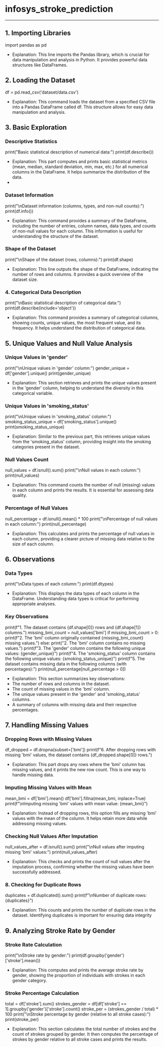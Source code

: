 # infosys_stroke_prediction

------------------------------------------------------------------------
## 1. Importing Libraries

import pandas as pd

 - Explanation: This line imports the Pandas library, which is crucial for data manipulation and analysis in Python. It provides powerful data structures like DataFrames.

## 2. Loading the Dataset

df = pd.read_csv('dataset/data.csv')

 - Explanation: This command loads the dataset from a specified CSV file into a Pandas DataFrame called df. This structure allows for easy data manipulation and analysis.

## 3. Basic Exploration

### Descriptive Statistics

print("Basic statistical description of numerical data:")
print(df.describe())

 - Explanation: This part computes and prints basic statistical metrics (mean, median, standard deviation, min, max, etc.) for all numerical columns in the DataFrame. It helps summarize the distribution of the data.
 - 
### Dataset Information
 
print("\nDataset information (columns, types, and non-null counts):")
print(df.info())
 - Explanation: This command provides a summary of the DataFrame, including the number of entries, column names, data types, and counts of non-null values for each column. This information is useful for understanding the structure of the dataset.

### Shape of the Dataset

print("\nShape of the dataset (rows, columns):")
print(df.shape)
 - Explanation: This line outputs the shape of the DataFrame, indicating the number of rows and columns. It provides a quick overview of the dataset size.

### 4. Categorical Data Description

print("\nBasic statistical description of categorical data:")
print(df.describe(include='object'))
 - Explanation: This command provides a summary of categorical columns, showing counts, unique values, the most frequent value, and its frequency. It helps understand the distribution of categorical data.

## 5. Unique Values and Null Value Analysis
### Unique Values in 'gender'

print("\nUnique values in 'gender' column:")
gender_unique = df['gender'].unique()
print(gender_unique)
 - Explanation: This section retrieves and prints the unique values present in the 'gender' column, helping to understand the diversity in this categorical variable.

### Unique Values in 'smoking_status'

print("\nUnique values in 'smoking_status' column:")
smoking_status_unique = df['smoking_status'].unique()
print(smoking_status_unique)
 - Explanation: Similar to the previous part, this retrieves unique values from the 'smoking_status' column, providing insight into the smoking categories present in the dataset.

### Null Values Count

null_values = df.isnull().sum()
print("\nNull values in each column:")
print(null_values)
 - Explanation: This command counts the number of null (missing) values in each column and prints the results. It is essential for assessing data quality.

### Percentage of Null Values

null_percentage = df.isnull().mean() * 100 
print("\nPercentage of null values in each column:")
print(null_percentage)
- Explanation: This calculates and prints the percentage of null values in each column, providing a clearer picture of missing data relative to the size of each column.

## 6. Observations
### Data Types

print("\nData types of each column:")
print(df.dtypes)
 - Explanation: This displays the data types of each column in the DataFrame. Understanding data types is critical for performing appropriate analyses.

### Key Observations

print(f"1. The dataset contains {df.shape[0]} rows and {df.shape[1]} columns.")
missing_bmi_count = null_values['bmi']
if missing_bmi_count > 0:
    print(f"2. The 'bmi' column originally contained {missing_bmi_count} missing values.")
else:
    print("2. The 'bmi' column contains no missing values.")
print(f"3. The 'gender' column contains the following unique values: {gender_unique}")
print(f"4. The 'smoking_status' column contains the following unique values: {smoking_status_unique}")
print(f"5. The dataset contains missing data in the following columns (with percentages):")
print(null_percentage[null_percentage > 0])
- Explanation: This section summarizes key observations:
- The number of rows and columns in the dataset.
- The count of missing values in the 'bmi' column.
- The unique values present in the 'gender' and 'smoking_status' columns.
- A summary of columns with missing data and their respective percentages.

## 7. Handling Missing Values
### Dropping Rows with Missing Values

df_dropped = df.dropna(subset=['bmi'])
print(f"6. After dropping rows with missing 'bmi' values, the dataset contains {df_dropped.shape[0]} rows.")
 - Explanation: This part drops any rows where the 'bmi' column has missing values, and it prints the new row count. This is one way to handle missing data.

### Imputing Missing Values with Mean

mean_bmi = df['bmi'].mean()
df['bmi'].fillna(mean_bmi, inplace=True)
print(f"\nImputing missing 'bmi' values with mean value: {mean_bmi}")
 - Explanation: Instead of dropping rows, this option fills any missing 'bmi' values with the mean of the column. It helps retain more data while addressing missing values.

### Checking Null Values After Imputation

null_values_after = df.isnull().sum()
print("\nNull values after imputing missing 'bmi' values:")
print(null_values_after)
 - Explanation: This checks and prints the count of null values after the imputation process, confirming whether the missing values have been successfully addressed.

### 8. Checking for Duplicate Rows

duplicates = df.duplicated().sum()
print(f"\nNumber of duplicate rows: {duplicates}")
- Explanation: This counts and prints the number of duplicate rows in the dataset. Identifying duplicates is important for ensuring data integrity

## 9. Analyzing Stroke Rate by Gender
### Stroke Rate Calculation

print("\nStroke rate by gender:")
print(df.groupby('gender')['stroke'].mean())
- Explanation: This computes and prints the average stroke rate by gender, showing the proportion of individuals with strokes in each gender category.

### Stroke Percentage Calculation

total = df['stroke'].sum()
strokes_gender = df[df['stroke'] == 1].groupby('gender')['stroke'].count()
stroke_per = (strokes_gender / total) * 100
print("\nStroke percentage by gender (relative to all stroke cases):")
print(stroke_per)
- Explanation: This section calculates the total number of strokes and the count of strokes grouped by gender. It then computes the percentage of strokes by gender relative to all stroke cases and prints the results.


